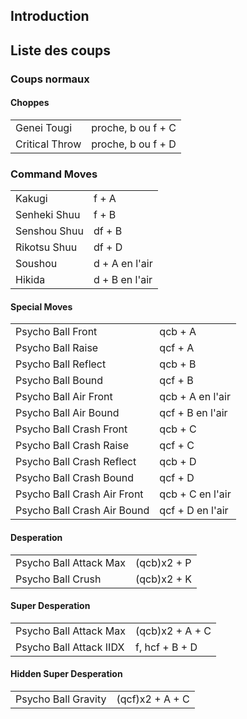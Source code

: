 ## Introduction

## Liste des coups

### Coups normaux

#### Choppes

|                |                    |
|----------------|--------------------|
| Genei Tougi    | proche, b ou f + C |
| Critical Throw | proche, b ou f + D |

### Command Moves

|              |                |
|--------------|----------------|
| Kakugi       | f + A          |
| Senheki Shuu | f + B          |
| Senshou Shuu | df + B         |
| Rikotsu Shuu | df + D         |
| Soushou      | d + A en l'air |
| Hikida       | d + B en l'air |

#### Special Moves

|                             |                  |
|-----------------------------|------------------|
| Psycho Ball Front           | qcb + A          |
| Psycho Ball Raise           | qcf + A          |
| Psycho Ball Reflect         | qcb + B          |
| Psycho Ball Bound           | qcf + B          |
| Psycho Ball Air Front       | qcb + A en l'air |
| Psycho Ball Air Bound       | qcf + B en l'air |
| Psycho Ball Crash Front     | qcb + C          |
| Psycho Ball Crash Raise     | qcf + C          |
| Psycho Ball Crash Reflect   | qcb + D          |
| Psycho Ball Crash Bound     | qcf + D          |
| Psycho Ball Crash Air Front | qcb + C en l'air |
| Psycho Ball Crash Air Bound | qcf + D en l'air |

#### Desperation

|                        |             |
|------------------------|-------------|
| Psycho Ball Attack Max | (qcb)x2 + P |
| Psycho Ball Crush      | (qcb)x2 + K |

#### Super Desperation

|                         |                 |
|-------------------------|-----------------|
| Psycho Ball Attack Max  | (qcb)x2 + A + C |
| Psycho Ball Attack IIDX | f, hcf + B + D  |

#### Hidden Super Desperation

|                     |                 |
|---------------------|-----------------|
| Psycho Ball Gravity | (qcf)x2 + A + C |
